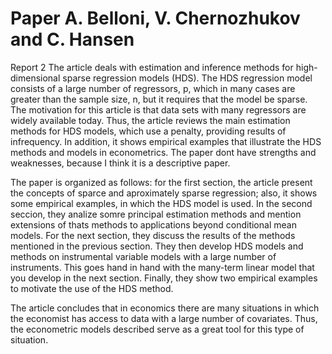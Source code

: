 # Paper A. Belloni, V. Chernozhukov and C. Hansen
Report 2
The article deals with estimation and inference methods for high-dimensional sparse regression models (HDS). The HDS regression model consists of a large number of regressors, p, which in many cases are greater than the sample size, n, but it requires that the model be sparse. The motivation for this article is that data sets with many regressors are widely available today. Thus, the article reviews the main estimation methods for HDS models, which use a penalty, providing results of infrequency. In addition, it shows empirical examples that illustrate the HDS methods and models in econometrics. The paper dont have strengths and weaknesses, because I think it is a descriptive paper. 

The paper is organized as follows: for the first section, the article present the concepts of sparce and aproximately sparse regression; also, it shows some empirical examples, in which the HDS model is used. In the second seccion, they analize somre principal estimation methods and mention extensions of thats methods to applications beyond conditional mean models. For the next section, they discuss the results of the methods mentioned in the previous section. They then develop HDS models and methods on instrumental variable models with a large number of instruments. This goes hand in hand with the many-term linear model that you develop in the next section. Finally, they show two empirical examples to motivate the use of the HDS method.

The article concludes that in economics there are many situations in which the economist has access to data with a large number of covariates. Thus, the econometric models described serve as a great tool for this type of situation.
